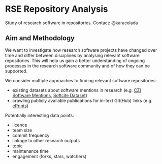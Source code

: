 # RSE Repository Analysis

Study of research software in repositories. Contact: @karacolada

## Aim and Methodology

We want to investigate how research software projects have changed over time and differ between disciplines by analysing relevant software repositories.
This will help us gain a better understanding of ongoing processes in the research software community and of how they can be supported.

We consider multiple approaches to finding relevant software repositories:
- existing datasets about software mentions in research (e.g. [CZI Software Mentions](https://github.com/chanzuckerberg/software-mentions), [Softcite Dataset](https://github.com/howisonlab/softcite-dataset))
- crawling publicly available publications for in-text Git(Hub) links (e.g. [ePrints](https://www.eprints.org/uk/))

Potentially interesting data points:
- licence
- team size
- commit frequency
- linkage to other research outputs
- topic
- maintenance time
- engagement (forks, stars, watchers)